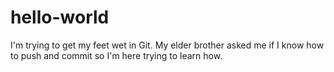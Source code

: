 # hello-world
I'm trying to get my feet wet in Git.
My elder brother asked me if I know how to push and commit so I'm here trying to learn how.
